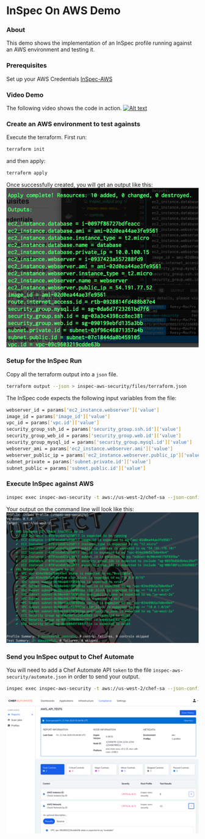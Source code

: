 # InSpec On AWS Demo

### About
This demo shows the implementation of an InSpec profile running against an AWS environment and testing it.

### Prerequisites
Set up your AWS Credentials [InSpec-AWS](https://github.com/inspec/inspec-aws#prerequisites)

### Video Demo
The following video shows the code in action.
[![Alt text](https://img.youtube.com/vi/aktcFsH1gro/0.jpg)](https://youtu.be/aktcFsH1gro)

### Create an AWS environment to test againsts
Execute the terraform. First run:
```bash
terraform init
```
and then apply:
```bash
terraform apply
```
Once successfully created, you will get an output like this:
![TerraformOutput](/images/terraform_output.png)

### Setup for the InSpec Run

Copy all the terraform output into a `json` file.
```bash
terraform output --json > inspec-aws-security/files/terraform.json
```

The InSpec code expects the following input variables from the file:
```bash
webserver_id = params['ec2_instance.webserver']['value']
image_id = params['image_id']['value']
vpc_id = params['vpc.id']['value']
security_group_ssh_id = params['security_group.ssh.id']['value']
security_group_web_id = params['security_group.web.id']['value']
security_group_mysql_id = params['security_group.mysql.id']['value']
webserver_ami = params['ec2_instance.webserver.ami']['value']
webserver_public_ip = params['ec2_instance.webserver.public_ip']['value']
subnet_private = params['subnet.private.id']['value']
subnet_public = params['subnet.public.id']['value']
```

### Execute InSpec against AWS

```bash
inspec exec inspec-aws-security -t aws://us-west-2/chef-sa --json-config automate.json
```

Your output on the command line will look like this:
![InSpecOutput](/images/inspec_output.png)

### Send you InSpec output to Chef Automate
You will need to add a Chef Automate API `token` to the file `inspec-aws-security/automate.json` in order to send your output.

```bash
inspec exec inspec-aws-security -t aws://us-west-2/chef-sa --json-config inspec-aws-security/automate.json 
```

![AutomateOutput](/images/automate_output.png)
